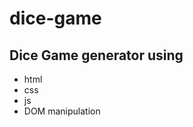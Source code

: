 <h1>dice-game</h1>

<h2>Dice Game generator using</h2>
<ul>
  <li>html</li>
  <li>css</li>
  <li>js</li>
  <li>DOM manipulation</li>
</ul>
